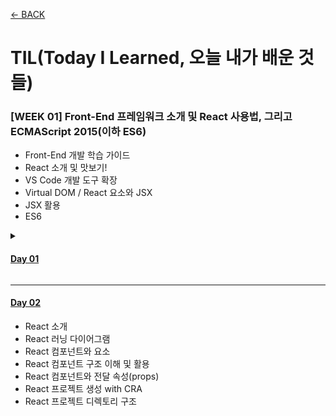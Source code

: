 [← BACK](../README.md)

# TIL(Today I Learned, 오늘 내가 배운 것들)

### [WEEK 01] Front-End 프레임워크 소개 및 React 사용법, 그리고 ECMAScript 2015(이하 ES6) 
+ Front-End 개발 학습 가이드
+ React 소개 및 맛보기!
+ VS Code 개발 도구 확장
+ Virtual DOM / React 요소와 JSX
+ JSX 활용
+ ES6

<details>
<summary>

#### [Day 01](./D01.md)
</summary>

+ React 학습에 앞서 공부해야 할 것들!
+ Front-End 개발 학습 로드맵 
+ 프로그래밍 언어 환경 
+ 프레임워크를 사용하는 이유 
</details>

---------------------------------------

#### [Day 02](./D02.md)
</summary>

+ React 소개 
+ React 러닝 다이어그램 
+ React 컴포넌트와 요소 
+ React 컴포넌트 구조 이해 및 활용
+ React 컴포넌트와 전달 속성(props) 
+ React 프로젝트 생성 with CRA
+ React 프로젝트 디렉토리 구조
</details>